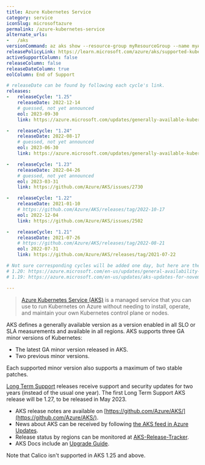 ```yaml
---
title: Azure Kubernetes Service
category: service
iconSlug: microsoftazure
permalink: /azure-kubernetes-service
alternate_urls:
-   /aks
versionCommand: az aks show --resource-group myResourceGroup --name myAKSCluster
releasePolicyLink: https://learn.microsoft.com/azure/aks/supported-kubernetes-versions
activeSupportColumn: false
releaseColumn: false
releaseDateColumn: true
eolColumn: End of Support

# releaseDate can be found by following each cycle's link.
releases:
-   releaseCycle: "1.25"
    releaseDate: 2022-12-14
    # guessed, not yet announced
    eol: 2023-09-30
    link: https://azure.microsoft.com/updates/generally-available-kubernetes-125-support-in-aks/

-   releaseCycle: "1.24"
    releaseDate: 2022-08-17
    # guessed, not yet announced
    eol: 2023-06-30
    link: https://azure.microsoft.com/updates/generally-available-kubernetes-124-support/

-   releaseCycle: "1.23"
    releaseDate: 2022-04-26
    # guessed, not yet announced
    eol: 2023-03-31
    link: https://github.com/Azure/AKS/issues/2730

-   releaseCycle: "1.22"
    releaseDate: 2021-01-10
    # https://github.com/Azure/AKS/releases/tag/2022-10-17
    eol: 2022-12-04
    link: https://github.com/Azure/AKS/issues/2502

-   releaseCycle: "1.21"
    releaseDate: 2021-07-26
    # https://github.com/Azure/AKS/releases/tag/2022-08-21
    eol: 2022-07-31
    link: https://github.com/Azure/AKS/releases/tag/2021-07-22

# Not sure corresponding cycles will be added one day, but here are the announcements for:
# 1.20: https://azure.microsoft.com/en-us/updates/general-availability-kubernetes-v120-support-in-aks/
# 1.19: https://azure.microsoft.com/en-us/updates/aks-updates-for-november-2020/

---
```


> [Azure Kubernetes Service (AKS)](https://learn.microsoft.com/azure/aks/) is a managed service that
> you can use to run Kubernetes on Azure without needing to install, operate, and maintain your own
> Kubernetes control plane or nodes.

AKS defines a generally available version as a version enabled in all SLO or SLA measurements and
available in all regions. AKS supports three GA minor versions of Kubernetes:

- The latest GA minor version released in AKS.
- Two previous minor versions.

Each supported minor version also supports a maximum of two stable patches.

[Long Term Support](https://techcommunity.microsoft.com/t5/apps-on-azure-blog/azure-kubernetes-upgrades-and-long-term-support/ba-p/3782789)
releases receive support and security updates for two years (instead of the usual one year). 
The first Long Term Support AKS release will be 1.27, to be released in May 2023.

- AKS release notes are available on [https://github.com/Azure/AKS/](https://github.com/Azure/AKS/).
- News about AKS can be received by following [the AKS feed in Azure Updates](https://azure.microsoft.com/updates/?product=kubernetes-service).
- Release status by regions can be monitored at [AKS-Release-Tracker](https://releases.aks.azure.com/).
- AKS Docs include an [Upgrade Guide](https://learn.microsoft.com/azure/aks/upgrade-cluster).

Note that Calico isn't supported in AKS 1.25 and above.
